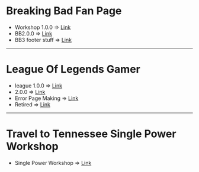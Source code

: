 # Breaking Bad Fan Page

- Workshop 1.0.0 => [Link](https://chat.openai.com/share/5a308d19-0d59-4909-acb2-0d1c2635fc3d)
- BB2.0.0 => [Link](https://chat.openai.com/share/b57234b6-d22a-419b-adb1-d9829ce518ac)
- BB3 footer stuff => [Link](https://chat.openai.com/share/bb05145a-32be-45d6-873c-024f01c19417)

---

# League Of Legends Gamer

- league 1.0.0 => [Link](https://chat.openai.com/share/88d9701d-8e95-4e07-aac2-ce8fe4574693)
- 2.0.0 => [Link](https://chat.openai.com/share/1bd1db5b-f86b-4428-bcba-fc142f112738)
- Error Page Making => [Link](https://chat.openai.com/share/e6dbeeea-0138-42ba-be28-98ecd34297b4)
- Retired => [Link](https://chat.openai.com/share/0776807c-1cc0-4dc8-a0e0-4d42c8d24d07)

---

# Travel to Tennessee Single Power Workshop

- Single Power Workshop => [Link](https://chat.openai.com/share/a7d6319b-7b05-4dd7-b873-a6765c72d0cd)
